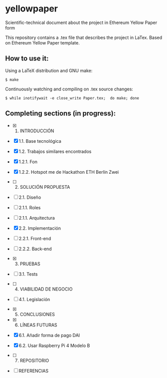 # yellowpaper
Scientific-technical document about the project in Ethereum Yellow Paper form

This repository contains a .tex file that describes the project in LaTex. Based on Ethereum Yellow Paper template.

## How to use it:

Using a LaTeX distribution and GNU make:

```
$ make
```

Continuously watching and compiling on .tex source changes:

```
$ while inotifywait -e close_write Paper.tex;  do make; done
```

## Completing sections (in progress):

- [x] 1. INTRODUCCIÓN
- [x] 1.1. Base tecnológica
- [x] 1.2. Trabajos similares encontrados
- [x] 1.2.1. Fon
- [x] 1.2.2. Hotspot me de Hackathon ETH Berlín Zwei

- [ ] 2. SOLUCIÓN PROPUESTA
- [ ] 2.1. Diseño
- [ ] 2.1.1. Roles
- [ ] 2.1.1. Arquitectura
- [x] 2.2. Implementación
- [ ] 2.2.1. Front-end
- [ ] 2.2.2. Back-end

- [x] 3. PRUEBAS
- [ ] 3.1. Tests

- [ ] 4. VIABILIDAD DE NEGOCIO
- [ ] 4.1. Legislación

- [x] 5. CONCLUSIONES

- [x] 6. LÍNEAS FUTURAS
- [x] 6.1. Añadir forma de pago DAI
- [x] 6.2. Usar Raspberry Pi 4 Modelo B

- [ ] 7. REPOSITORIO

- [ ] REFERENCIAS

